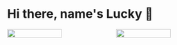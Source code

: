 # Hi there, name's Lucky 👋
<div style="display: flex; flex-direction: row;">
 <img class="img" style="height: auto; width: 50%;" src="https://github-readme-stats.vercel.app/api?username=valenoirs&show_icons=true&theme=apprentice" />
 <img class="img" style="height: auto; width: 50%;" src="https://github-readme-stats.vercel.app/api/top-langs/?username=valenoirs&theme=apprentice&layout=compact" />
</div>
